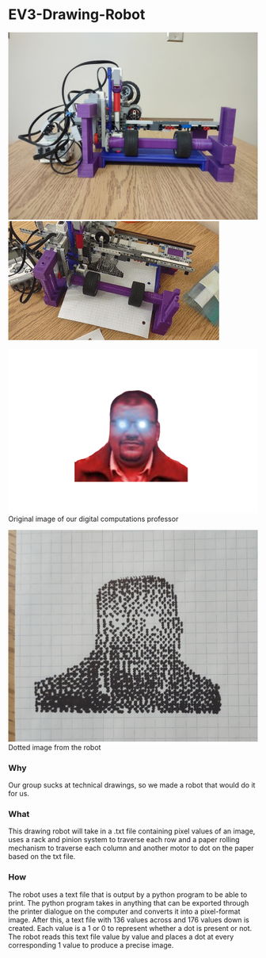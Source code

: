 # EV3-Drawing-Robot

![Alt Text](https://github.com/jzhou-k/EV3-Drawing-Robot/blob/master/images/drawingRobot.jpg)
![Alt Text](https://github.com/jzhou-k/EV3-Drawing-Robot/blob/master/images/ev3%20robot.gif)

![Alt Text](https://github.com/jzhou-k/EV3-Drawing-Robot/blob/master/images/cropped.png)
Original image of our digital computations professor 

![Alt Text](https://github.com/jzhou-k/EV3-Drawing-Robot/blob/master/images/dotted.jpg)
Dotted image from the robot 


### Why
Our group sucks at technical drawings, so we made a robot that would do it for us.

### What 
This drawing robot will take in a .txt file containing pixel values of an image, uses a rack and pinion system to traverse each row and a paper rolling mechanism to traverse each column and another motor to dot on the paper based on the txt file. 

### How
The robot uses a text file that is output by a python program to be able to print. The python program takes in anything that can be exported through the printer dialogue on the computer and converts it into a pixel-format image. After this, a text file with 136 values across and 176 values down is created. Each value is a 1 or 0 to represent whether a dot is present or not. The robot reads this text file value by value and places a dot at every corresponding 1 value to produce a precise image. 
